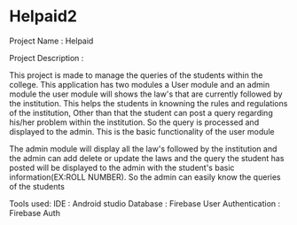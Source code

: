 # Helpaid2

Project Name : Helpaid

Project Description :

This project is made to manage the queries of the students within the college. This application has two modules a User module and an admin module the user module will shows the law's 
that are currently followed by the institution. This helps the students in knowning the rules and regulations of the institution, Other than that the student can post a query regarding 
his/her problem within the institution. So the query is processed and displayed to the admin. This is the basic functionality of the user module 

The admin module will display all the law's followed by the institution and the admin can add delete or update the laws and the query the student has posted will be displayed to the admin 
with the student's basic information(EX:ROLL NUMBER). So the admin can easily know the queries of the students 

Tools used: 
IDE : Android studio
Database : Firebase 
User Authentication : Firebase Auth
